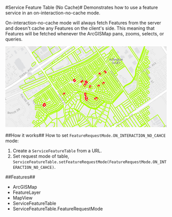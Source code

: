 #Service Feature Table (No Cache)#
Demonstrates how to use a feature service in an on-interaction-no-cache mode.

On-interaction-no-cache mode will always fetch Features from the server and doesn't cache any Features on the client's side. This meaning that Features will be fetched whenever the ArcGISMap pans, zooms, selects, or queries.

![](ServiceFeatureTableNocache.png)

##How it works##
How to set `FeatureRequestMode.ON_INTERACTION_NO_CAHCE` mode:

1. Create a `ServiceFeatureTable` from a URL.
2. Set request mode of table, `ServiceFeatureTable.setFeatureRequestMode(FeatureRequestMode.ON_INTERACTION_NO_CAHCE)`.

##Features##
- ArcGISMap
- FeatureLayer
- MapView
- ServiceFeatureTable
- ServiceFeatureTable.FeatureRequestMode
